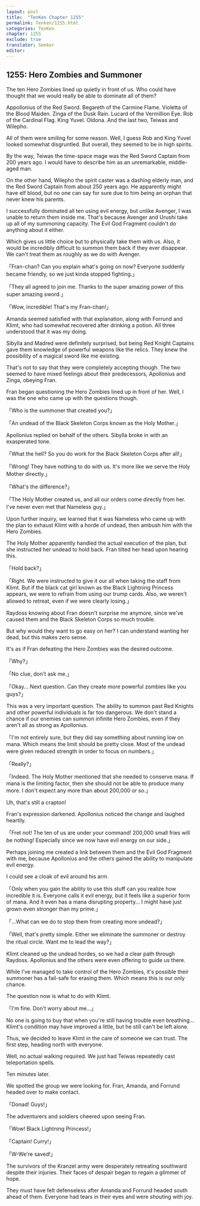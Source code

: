 ```yaml
---
layout: post
title:  "TenKen Chapter 1255"
permalink: Tenken/1255.html
categories: TenKen
chapter: 1255
exclude: true
translator: Seeker
editor: 
---
```

<h2>1255: Hero Zombies and Summoner</h2>

The ten Hero Zombies lined up quietly in front of us. Who could have thought that we would really be able to dominate all of them?

Appollonius of the Red Sword. Begareth of the Carmine Flame. Violetta of the Blood Maiden. Zinga of the Dusk Rain. Lucard of the Vermillion Eye. Rob of the Cardinal Flag. King Yuvel. Oldona. And the last two, Teiwas and Wilepho.

All of them were smiling for some reason. Well, I guess Rob and King Yuvel looked somewhat disgruntled. But overall, they seemed to be in high spirits.

By the way, Teiwas the time-space mage was the Red Sword Captain from 200 years ago. I would have to describe him as an unremarkable, middle-aged man.

On the other hand, Wilepho the spirit caster was a dashing elderly man, and the Red Sword Captain from about 250 years ago. He apparently might have elf blood, but no one can say for sure due to him being an orphan that never knew his parents.

I successfully dominated all ten using evil energy, but unlike Avenger, I was unable to return them inside me. That's because Avenger and Urushi take up all of my summoning capacity. The Evil God Fragment couldn't do anything about it either.

Which gives us little choice but to physically take them with us. Also, it would be incredibly difficult to summon them back if they ever disappear. We can't treat them as roughly as we do with Avenger.

「Fran-chan? Can you explain what's going on now? Everyone suddenly became friendly, so we just kinda stopped fighting.」

「They all agreed to join me. Thanks to the super amazing power of this super amazing sword.」

「Wow, incredible! That's my Fran-chan!」

Amanda seemed satisfied with that explanation, along with Forrund and Klimt, who had somewhat recovered after drinking a potion. All three understood that it was my doing.

Sibylla and Madred were definitely surprised, but being Red Knight Captains gave them knowledge of powerful weapons like the relics. They knew the possibility of a magical sword like me existing.

That's not to say that they were completely accepting though. The two seemed to have mixed feelings about their predecessors, Apollonius and Zinga, obeying Fran.

Fran began questioning the Hero Zombies lined up in front of her. Well, I was the one who came up with the questions though.

「Who is the summoner that created you?」

「An undead of the Black Skeleton Corps known as the Holy Mother.」

Apollonius replied on behalf of the others. Sibylla broke in with an exasperated tone. 

「What the hell? So you do work for the Black Skeleton Corps after all!」

「Wrong! They have nothing to do with us. It's more like we serve the Holy Mother directly.」

「What's the difference?」

「The Holy Mother created us, and all our orders come directly from her. I've never even met that Nameless guy.」

Upon further inquiry, we learned that it was Nameless who came up with the plan to exhaust Klimt with a horde of undead, then ambush him with the Hero Zombies.

The Holy Mother apparently handled the actual execution of the plan, but she instructed her undead to hold back. Fran tilted her head upon hearing this.

「Hold back?」

「Right. We were instructed to give it our all when taking the staff from Klimt. But if the black cat girl known as the Black Lightning Princess appears, we were to refrain from using our trump cards. Also, we weren't allowed to retreat, even if we were clearly losing.」

Raydoss knowing about Fran doesn't surprise me anymore, since we've caused them and the Black Skeleton Corps so much trouble.

But why would they want to go easy on her? I can understand wanting her dead, but this makes zero sense.

It's as if Fran defeating the Hero Zombies was the desired outcome.

「Why?」

「No clue, don't ask me.」

「Okay... Next question. Can they create more powerful zombies like you guys?」

This was a very important question. The ability to summon past Red Knights and other powerful individuals is far too dangerous. We don't stand a chance if our enemies can summon infinite Hero Zombies, even if they aren't all as strong as Apollonius.

「I'm not entirely sure, but they did say something about running low on mana. Which means the limit should be pretty close. Most of the undead were given reduced strength in order to focus on numbers.」

「Really?」

「Indeed. The Holy Mother mentioned that she needed to conserve mana. If mana is the limiting factor, then she should not be able to produce many more. I don't expect any more than about 200,000 or so.」

Uh, that's still a crapton!

Fran's expression darkened. Apollonius noticed the change and laughed heartily.

「Fret not! The ten of us are under your command! 200,000 small fries will be nothing! Especially since we now have evil energy on our side.」

Perhaps joining me created a link between them and the Evil God Fragment with me, because Apollonius and the others gained the ability to manipulate evil energy.

I could see a cloak of evil around his arm.

「Only when you gain the ability to use this stuff can you realize how incredible it is. Everyone calls it evil energy, but it feels like a superior form of mana. And it even has a mana disrupting property... I might have just grown even stronger than my prime.」

「...What can we do to stop them from creating more undead?」

「Well, that's pretty simple. Either we eliminate the summoner or destroy the ritual circle. Want me to lead the way?」

Klimt cleaned up the undead hordes, so we had a clear path through Raydoss. Apollonius and the others were even offering to guide us there.

While I've managed to take control of the Hero Zombies, it's possible their summoner has a fail-safe for erasing them. Which means this is our only chance.

The question now is what to do with Klimt.

「I'm fine. Don't worry about me...」

No one is going to buy that when you're still having trouble even breathing... Klimt's condition may have improved a little, but he still can't be left alone.

Thus, we decided to leave Klimt in the care of someone we can trust. The first step, heading north with everyone.

Well, no actual walking required. We just had Teiwas repeatedly cast teleportation spells.

Ten minutes later.

We spotted the group we were looking for. Fran, Amanda, and Forrund headed over to make contact.

「Donad! Guys!」

The adventurers and soldiers cheered upon seeing Fran.

「Wow! Black Lightning Princess!」

「Captain! Curry!」

「W-We're saved!」

The survivors of the Kranzel army were desperately retreating southward despite their injuries. Their faces of despair began to regain a glimmer of hope.

They must have felt defenseless after Amanda and Forrund headed south ahead of them. Everyone had tears in their eyes and were shouting with joy.



